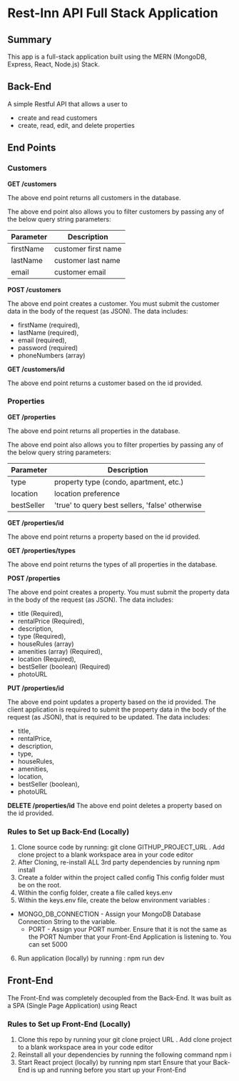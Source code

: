 # Rest-Inn API Full Stack Application

## Summary
This app is a full-stack application built using the MERN (MongoDB, Express, React, Node.js) Stack.

## Back-End

A simple Restful API that allows a user to
* create and read customers
* create, read, edit, and delete properties

## End Points

### Customers

**GET /customers**

The above end point returns all customers in the database.

The above end point also allows you to filter customers by passing any of the below query string parameters:

| Parameter   | Description |
| ----------- | ----------- |
| firstName   | customer first name   |
| lastName    | customer last name    |
| email       | customer email        |

**POST /customers**

The above end point creates a customer. You must submit the customer data in the body of the request (as JSON). The data includes:
* firstName (required), 
* lastName (required), 
* email (required), 
* password (required)
* phoneNumbers (array)

**GET /customers/id**

The above end point returns a customer based on the id provided.

### Properties

**GET /properties**

The above end point returns all properties in the database.

The above end point also allows you to filter properties by passing any of the below query string parameters:

| Parameter   | Description |
| ----------- | ----------- |
| type   | property type (condo, apartment, etc.)   |
| location    | location preference  |
| bestSeller       | 'true' to query best sellers, 'false' otherwise   |

**GET /properties/id**

The above end point returns a property based on the id provided.

**GET /properties/types**

The above end point returns the types of all properties in the database.

**POST /properties**

The above end point creates a property. You must submit the property data in the body of the request (as JSON). The data includes:
* title (Required), 
* rentalPrice (Required), 
* description, 
* type (Required),
* houseRules (array) 
* amenities (array) (Required),
* location (Required),
* bestSeller (boolean) (Required)
* photoURL

**PUT /properties/id**

The above end point updates a property based on the id provided. The client application is required to submit the property data in the body of the request (as JSON), that is required to be updated. The data includes: 
* title, 
* rentalPrice, 
* description, 
* type,
* houseRules, 
* amenities,
* location,
* bestSeller (boolean),
* photoURL

**DELETE /properties/id**
The above end point deletes a property based on the id provided.

### Rules to Set up Back-End (Locally)
1. Clone source code by running: git clone GITHUP_PROJECT_URL . Add clone project to a blank workspace area in your code editor
2. After Cloning, re-install ALL 3rd party dependencies by running npm install
3. Create a folder within the project called config This config folder must be on the root.
4. Within the config folder, create a file called keys.env
5. Within the keys.env file, create the below environment variables :
* MONGO_DB_CONNECTION - Assign your MongoDB Database Connection String to the variable.
    * PORT - Assign your PORT number. Ensure that it is not the same as the PORT Number that your Front-End Application is listening to. You can set 5000
6. Run application (locally) by running : npm run dev

## Front-End
The Front-End was completely decoupled from the Back-End. It was built as a SPA (Single Page Application) using React

### Rules to Set up Front-End (Locally)
1. Clone this repo by running your git clone project URL . Add clone project to a blank workspace area in your code editor
2. Reinstall all your dependencies by running the following command npm i
3. Start React project (locally) by running npm start Ensure that your Back-End is up and running before you start up your Front-End